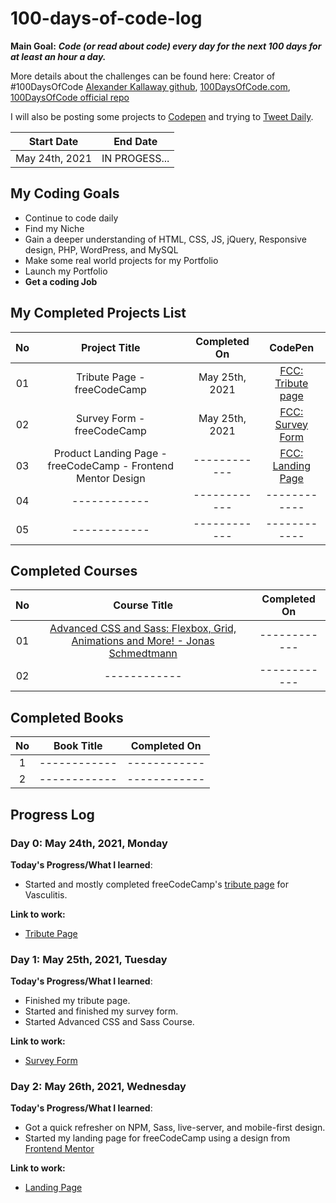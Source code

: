 # 100-days-of-code-log

**Main Goal:** **_Code (or read about code) every day for the next 100 days for at least an hour a day._**

More details about the challenges can be found here:
Creator of #100DaysOfCode [Alexander Kallaway github](https://github.com/Kallaway "Alexander Kallaway"), [100DaysOfCode.com](http://100daysofcode.com/ "100daysofcode.com"),
[100DaysOfCode official repo](https://github.com/Kallaway/100-days-of-code "the official repo")

I will also be posting some projects to [Codepen](https://codepen.io/IAmAlexJohnson) and trying to [Tweet Daily](https://twitter.com/IAmAlex_Johnson).

|   Start Date   |   End Date    |
| :------------: | :-----------: |
| May 24th, 2021 | IN PROGESS... |

## My Coding Goals

- Continue to code daily
- Find my Niche
- Gain a deeper understanding of HTML, CSS, JS, jQuery, Responsive design, PHP, WordPress, and MySQL
- Make some real world projects for my Portfolio
- Launch my Portfolio
- **Get a coding Job**

## My Completed Projects List

| No  |                        Project Title                         |  Completed On  |                               CodePen                               |
| :-: | :----------------------------------------------------------: | :------------: | :-----------------------------------------------------------------: |
| 01  |                 Tribute Page - freeCodeCamp                  | May 25th, 2021 | [FCC: Tribute page](https://codepen.io/IAmAlexJohnson/full/dyvRWmR) |
| 02  |                  Survey Form - freeCodeCamp                  | May 25th, 2021 | [FCC: Survey Form](https://codepen.io/IAmAlexJohnson/full/ExWXpow)  |
| 03  | Product Landing Page - freeCodeCamp - Frontend Mentor Design |  ------------  | [FCC: Landing Page](https://codepen.io/IAmAlexJohnson/full/NWpvrgQ) |
| 04  |                         ------------                         |  ------------  |                            ------------                             |
| 05  |                         ------------                         |  ------------  |                            ------------                             |

## Completed Courses

| No  |                                                             Course Title                                                              | Completed On |
| :-: | :-----------------------------------------------------------------------------------------------------------------------------------: | :----------: |
| 01  | [Advanced CSS and Sass: Flexbox, Grid, Animations and More! - Jonas Schmedtmann](https://www.udemy.com/course/advanced-css-and-sass/) | ------------ |
| 02  |                                                             ------------                                                              | ------------ |

## Completed Books

| No  | Book Title   | Completed On |
| :-: | ------------ | :----------: |
|  1  | ------------ | ------------ |
|  2  | ------------ | ------------ |

## Progress Log

### Day 0: May 24th, 2021, Monday

**Today's Progress/What I learned**:

- Started and mostly completed freeCodeCamp's [tribute page](https://codepen.io/IAmAlexJohnson/full/dyvRWmR) for Vasculitis.

**Link to work:**

- [Tribute Page](https://codepen.io/IAmAlexJohnson/full/dyvRWmR)

### Day 1: May 25th, 2021, Tuesday

**Today's Progress/What I learned**:

- Finished my tribute page.
- Started and finished my survey form.
- Started Advanced CSS and Sass Course.

**Link to work:**

- [Survey Form](https://codepen.io/IAmAlexJohnson/full/ExWXpow)

### Day 2: May 26th, 2021, Wednesday

**Today's Progress/What I learned**:

- Got a quick refresher on NPM, Sass, live-server, and mobile-first design.
- Started my landing page for freeCodeCamp using a design from [Frontend Mentor](https://www.frontendmentor.io/)

**Link to work:**

- [Landing Page](https://codepen.io/IAmAlexJohnson/full/NWpvrgQ)
